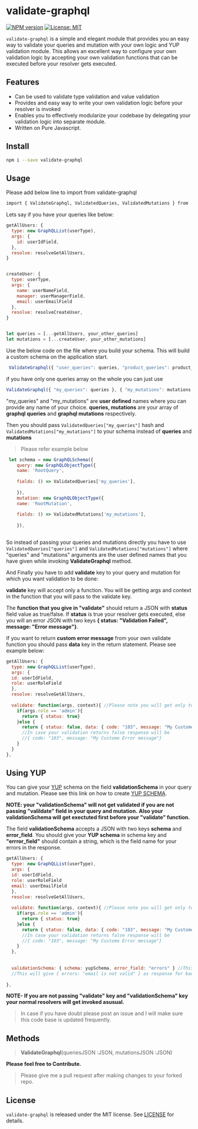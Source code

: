 <!-- <p align="center"><img src="https://validate-graphql.s3.amazonaws.com/ezgif.com-gif-maker+(1).gif" width="250" />
<img src="https://validate-graphql.s3.amazonaws.com/ezgif.com-gif-maker+(2).gif" width="250" /></p> -->

# validate-graphql
[![NPM version](https://img.shields.io/npm/v/validate-graphql.svg?style=popout-square)](https://www.npmjs.com/package/validate-graphql)
[![License: MIT](https://img.shields.io/github/license/ganeshcse2991/validate-graphql.svg)](https://opensource.org/licenses/MIT)

`validate-graphql` is a simple and elegant module that provides you an easy way to validate your queries and mutation with your own logic and YUP validation module.
This allows an excellent way to configure your own validation logic by accepting your own validation functions that can be executed before your resolver gets executed.

## Features
- Can be used to validate type validation and value validation
- Provides and easy way to write your own validation logic before your resolver is invoked
- Enables you to effectively modularize your codebase by delegating your validation logic into separate module.
- Written on Pure Javascript.

## Install
```sh
npm i --save validate-graphql
```
## Usage
Please add below line to import from validate-graphql

```sh
import { ValidateGraphql, ValidatedQueries, ValidatedMutations } from 'validate-graphql';
```

Lets say if you have your queries like below:
```javascript
getAllUsers: {
  type: new GraphQLList(userType),
  args: {
  	id: userIdField,
  },
  resolve: resolveGetAllUsers,
}


createUser: {
  type: userType,
  args: {
  	name: userNameField,
	manager: userManagerField,
	email: userEmailField
  },
  resolve: resolveCreateUser,
}


let queries = [...getAllUsers, your_other_queries]
let mutations = [...createUser, your_other_mutations]
```
Use the below code on the file where you build your schema. This will build a custom schema on the application start.
```javascript
 ValidateGraphql({ "user_queries": queries, "product_queries": product_queries }, { "user_mutations": mutations }); 
 ```
 
 if you have only one queries array on the whole you can just use
 ```javascript
 ValidateGraphql({ "my_queries": queries }, { "my_mutations": mutations });
 ```
 "my_queries" and "my_mutations" are **user defined** names where you can provide any name of your choice.
 **queries, mutations** are your array of **graphql queries** and **graphql mutations** respectively.
 
 Then you should pass ```ValidatedQueries["my_queries"]``` hash and ```ValidatedMutations["my_mutations"]``` to your schema 
 instead of **queries** and **mutations**
 
> Please refer example below
```javascript
 let schema = new GraphQLSchema({
	query: new GraphQLObjectType({
	name: 'RootQuery',
	
	fields: () => ValidatedQueries['my_queries'], 
	
	}),
	mutation: new GraphQLObjectType({
	name: 'RootMutation',
	
	fields: () => ValidatedMutations['my_mutations'],
	
	}),
   
```
So instead of passing your queries and mutations directly you have to use ```ValidatedQueries["queries"]``` and 
```ValidatedMutations["mutations"]``` where "queries" and "mutations" arguments are the user defined names that you have given 
while invoking **ValidateGraphql** method.

And Finally you have to add **validate** key to your query and mutation for which you want validation to be done:

**validate** key will accept only a function. You will be getting args and context in the function that you will pass
to the validate key.

The **function that you give in "validate"** should return a JSON with **status** field value as true/false.
If **status** is true your resolver gets executed, else you will an error JSON with two keys **{ status: "Validation Failed", message: "Error message"}**.

If you want to return **custom error message** from your own validate function you should pass **data** key in the 
return statement. Please see example below:

```javascript
getAllUsers: {
  type: new GraphQLList(userType),
  args: {
  id: userIdField,
  role: userRoleField
  },
  resolve: resolveGetAllUsers,
  
  validate: function(args, context){ //Please note you will get only two arguments args and context
    if(args.role == 'admin'){
      return { status: true}
    }else {
      return { status: false, data: { code: "103", message: "My Custome Error message"}}
      //In case your validation returns false response will be
      //{ code: "103", message: "My Custome Error message"}
    }
  }
},
```

## Using YUP

You can give your [YUP](https://github.com/jquense/yup) schema on the field **validationSchema** in your query and mutation.
Please see this link on how to create [YUP SCHEMA](https://github.com/jquense/yup).

**NOTE: your "validationSchema"  will not get validated if you are not passing "valildate" field in your query and mutation.**
**Also your validationSchema will get exectuted first before your "validate" function.**

The field **validationSchema** accepts a JSON with two keys **schema** and **error_field**. You should give your **YUP schema** in schema key and **"errror_field"** should contain a string, which is the field name for your errors in the response.

```javascript
getAllUsers: {
  type: new GraphQLList(userType),
  args: {
  id: userIdField,
  role: userRoleField
  email: userEmailField
  },
  resolve: resolveGetAllUsers,
  
  validate: function(args, context){ //Please note you will get only two arguments args and context
    if(args.role == 'admin'){
      return { status: true}
    }else {
      return { status: false, data: { code: "103", message: "My Custome Error message"}}
      //In case your validation returns false response will be
      //{ code: "103", message: "My Custome Error message"}
    }
  },
  
  
  validationSchema: { schema: yupSchema, error_field: "errors" } //This will get executed before validate function
  //This will give { errors: "email is not valid" } as response for bad emails
  
},
```

**NOTE- If you are not passing "validate" key and "validationSchema" key your normal resolvers will get invoked asusual.**

>In case if you have doubt please post an issue and I will make sure this code base is updated frequently.

## Methods
> **ValidateGraphql**(queriesJSON :JSON, mutationsJSON :JSON)

**Please feel free to Contribute.**

>Please give me a pull request after making changes to your forked repo.

## License
`validate-graphql` is released under the MIT license. See [LICENSE](./LICENSE) for details.  
